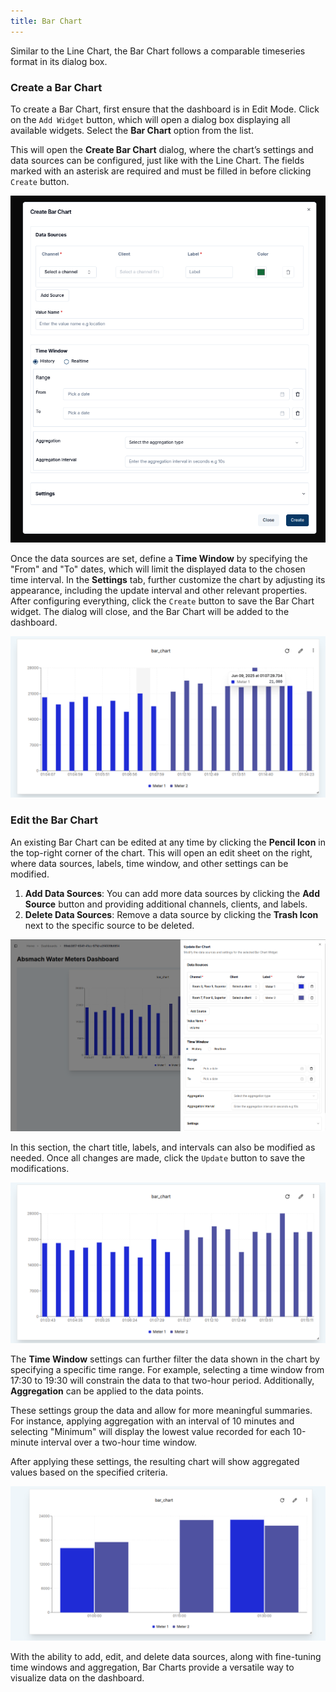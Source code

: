 ```yaml
---
title: Bar Chart
---
```



Similar to the Line Chart, the Bar Chart follows a comparable timeseries format in its dialog box.

### Create a Bar Chart

To create a Bar Chart, first ensure that the dashboard is in Edit Mode.
Click on the `Add Widget` button, which will open a dialog box displaying all available widgets.
Select the **Bar Chart** option from the list.

This will open the **Create Bar Chart** dialog, where the chart’s settings and data sources can be configured, just like with the Line Chart.
The fields marked with an asterisk are required and must be filled in before clicking `Create` button.

![Create Bar Chart](../img/dashboards/create-barchart.png)

Once the data sources are set, define a **Time Window** by specifying the "From" and "To" dates, which will limit the displayed data to the chosen time interval.
In the **Settings** tab, further customize the chart by adjusting its appearance, including the update interval and other relevant properties.
After configuring everything, click the `Create` button to save the Bar Chart widget.
The dialog will close, and the Bar Chart will be added to the dashboard.

![Created Bar Chart](../img/dashboards/new-barchart.png)

### Edit the Bar Chart

An existing Bar Chart can be edited at any time by clicking the **Pencil Icon** in the top-right corner of the chart. This will open an edit sheet on the right, where data sources, labels, time window, and other settings can be modified.


1. **Add Data Sources**: You can add more data sources by clicking the **Add Source** button and providing additional channels, clients, and labels.
2. **Delete Data Sources**: Remove a data source by clicking the **Trash Icon** next to the specific source to be deleted.

![Edit Bar Chart](../img/dashboards/edit-barchart.png)

In this section, the chart title, labels, and intervals can also be modified as needed.
Once all changes are made, click the `Update` button to save the modifications.

![Edited Bar Chart](../img/dashboards/edited-barchart.png)

The **Time Window** settings can further filter the data shown in the chart by specifying a specific time range.
For example, selecting a time window from 17:30 to 19:30 will constrain the data to that two-hour period.
Additionally, **Aggregation** can be applied to the data points.

These settings group the data and allow for more meaningful summaries.
For instance, applying aggregation with an interval of 10 minutes and selecting "Minimum" will display the lowest value recorded for each 10-minute interval over a two-hour time window.

After applying these settings, the resulting chart will show aggregated values based on the specified criteria.

![Aggregated Bar Chart](../img/dashboards/min-barchart.png)

With the ability to add, edit, and delete data sources, along with fine-tuning time windows and aggregation, Bar Charts provide a versatile way to visualize data on the dashboard.
